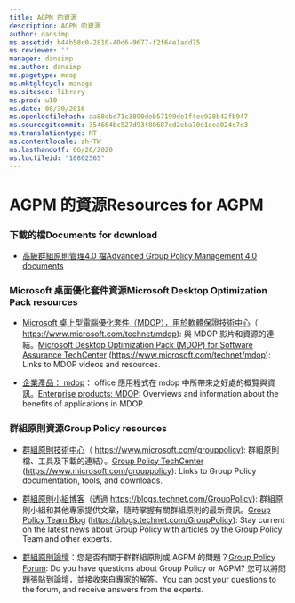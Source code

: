 ```yaml
---
title: AGPM 的資源
description: AGPM 的資源
author: dansimp
ms.assetid: b44b58c0-2810-40d6-9677-f2f64e1add75
ms.reviewer: ''
manager: dansimp
ms.author: dansimp
ms.pagetype: mdop
ms.mktglfcycl: manage
ms.sitesec: library
ms.prod: w10
ms.date: 08/30/2016
ms.openlocfilehash: aa88dbd71c3890deb57199de1f4ee928b42fb947
ms.sourcegitcommit: 354664bc527d93f80687cd2eba70d1eea024c7c3
ms.translationtype: MT
ms.contentlocale: zh-TW
ms.lasthandoff: 06/26/2020
ms.locfileid: "10802565"
---
```

# <span data-ttu-id="03a9c-103">AGPM 的資源</span><span class="sxs-lookup"><span data-stu-id="03a9c-103">Resources for AGPM</span></span>


### <span data-ttu-id="03a9c-104">下載的檔</span><span class="sxs-lookup"><span data-stu-id="03a9c-104">Documents for download</span></span>

-   [<span data-ttu-id="03a9c-105">高級群組原則管理4.0 檔</span><span class="sxs-lookup"><span data-stu-id="03a9c-105">Advanced Group Policy Management 4.0 documents</span></span>](https://www.microsoft.com/download/details.aspx?id=13975)

### <span data-ttu-id="03a9c-106">Microsoft 桌面優化套件資源</span><span class="sxs-lookup"><span data-stu-id="03a9c-106">Microsoft Desktop Optimization Pack resources</span></span>

-   <span data-ttu-id="03a9c-107">[Microsoft 桌上型電腦優化套件（MDOP），用於軟體保證技術中心](https://go.microsoft.com/fwlink/?LinkID=159870)（ https://www.microsoft.com/technet/mdop): 與 MDOP 影片和資源的連結。</span><span class="sxs-lookup"><span data-stu-id="03a9c-107">[Microsoft Desktop Optimization Pack (MDOP) for Software Assurance TechCenter](https://go.microsoft.com/fwlink/?LinkID=159870) (https://www.microsoft.com/technet/mdop): Links to MDOP videos and resources.</span></span>

-   <span data-ttu-id="03a9c-108">[企業產品： mdop](https://go.microsoft.com/fwlink/?LinkID=160297)： office 應用程式在 mdop 中所帶來之好處的概覽與資訊。</span><span class="sxs-lookup"><span data-stu-id="03a9c-108">[Enterprise products: MDOP](https://go.microsoft.com/fwlink/?LinkID=160297): Overviews and information about the benefits of applications in MDOP.</span></span>

### <span data-ttu-id="03a9c-109">群組原則資源</span><span class="sxs-lookup"><span data-stu-id="03a9c-109">Group Policy resources</span></span>

-   <span data-ttu-id="03a9c-110">[群組原則技術中心](https://go.microsoft.com/fwlink/?LinkID=145531)（ https://www.microsoft.com/grouppolicy): 群組原則檔、工具及下載的連結）。</span><span class="sxs-lookup"><span data-stu-id="03a9c-110">[Group Policy TechCenter](https://go.microsoft.com/fwlink/?LinkID=145531) (https://www.microsoft.com/grouppolicy): Links to Group Policy documentation, tools, and downloads.</span></span>

-   <span data-ttu-id="03a9c-111">[群組原則小組博客](https://go.microsoft.com/fwlink/?LinkID=75192)（透過 https://blogs.technet.com/GroupPolicy): 群組原則小組和其他專家提供文章，隨時掌握有關群組原則的最新資訊。</span><span class="sxs-lookup"><span data-stu-id="03a9c-111">[Group Policy Team Blog](https://go.microsoft.com/fwlink/?LinkID=75192) (https://blogs.technet.com/GroupPolicy): Stay current on the latest news about Group Policy with articles by the Group Policy Team and other experts.</span></span>

-   <span data-ttu-id="03a9c-112">[群組原則論壇](https://go.microsoft.com/fwlink/?LinkID=145532)：您是否有關于群群組原則或 AGPM 的問題？</span><span class="sxs-lookup"><span data-stu-id="03a9c-112">[Group Policy Forum](https://go.microsoft.com/fwlink/?LinkID=145532): Do you have questions about Group Policy or AGPM?</span></span> <span data-ttu-id="03a9c-113">您可以將問題張貼到論壇，並接收來自專家的解答。</span><span class="sxs-lookup"><span data-stu-id="03a9c-113">You can post your questions to the forum, and receive answers from the experts.</span></span>

 

 





